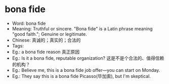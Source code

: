 # bona fide

- Word: bona fide
- Meaning: Truthful or sincere. "Bona fide" is a Latin phrase meaning "good faith."; Genuine or legitimate.
- Chinese: 真诚的；真实的；合法的
- Tags: 
- Eg.: a bona fide reason 真正原因
- Eg.: Is it a bona fide, reputable organization? 这是不是个合法的、值得信赖的机构？
- Eg.: Believe me, this is a bona fide job offer—you can start on Monday.
- Eg.: They say this is a bona fide Picasso(毕加索), but I'm skeptical.
